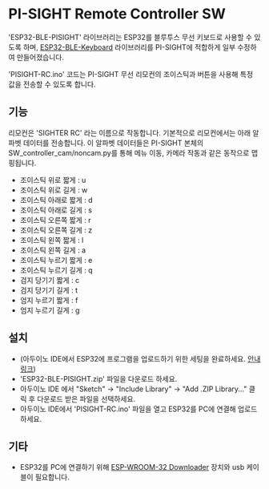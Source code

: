 # PI-SIGHT Remote Controller SW

'ESP32-BLE-PISIGHT' 라이브러리는 ESP32를 블루투스 무선 키보드로 사용할 수 있도록 하며, [ESP32-BLE-Keyboard](https://github.com/T-vK/ESP32-BLE-Keyboard) 라이브러리를 PI-SIGHT에 적합하게 일부 수정하여 만들어졌습니다.

'PISIGHT-RC.ino' 코드는 PI-SIGHT 무선 리모컨의 조이스틱과 버튼을 사용해 특정 값을 전송할 수 있도록 합니다.


## 기능

리모컨은 'SIGHTER RC' 라는 이름으로 작동합니다.
기본적으로 리모컨에서는 아래 알파벳 데이터를 전송합니다.
이 알파벳 데이터들은 PI-SIGHT 본체의 SW_controller_cam/noncam.py를 통해 메뉴 이동, 카메라 작동과 같은 동작으로 맵핑됩니다.

 - 조이스틱 위로 짧게 : u
 - 조이스틱 위로 길게 : w
 - 조이스틱 아래로 짧게 : d
 - 조이스틱 아래로 길게 : s
 - 조이스틱 오른쪽 짧게 : r
 - 조이스틱 오른쪽 길게 : z
 - 조이스틱 왼쪽 짧게 : l
 - 조이스틱 왼쪽 길게 : a
 - 조이스틱 누르기 짧게 : e
 - 조이스틱 누르기 길게 : q
 - 검지 당기기 짧게 : c
 - 검지 당기기 길게 : t
 - 엄지 누르기 짧게 : f
 - 엄지 누르기 길게 : g


## 설치

 - (아두이노 IDE에서 ESP32에 프로그램을 업로드하기 위한 세팅을 완료하세요. [안내 링크](https://github.com/espressif/arduino-esp32#installation-instructions))
 - 'ESP32-BLE-PISIGHT.zip' 파일을 다운로드 하세요.
 - 아두이노 IDE 에서 "Sketch" -> "Include Library" -> "Add .ZIP Library..." 클릭 후 다운로드 받은 파일을 선택하세요.
 - 아두이노 IDE에서 'PISIGHT-RC.ino' 파일을 열고 ESP32를 PC에 연결해 업로드하세요.


## 기타

 - ESP32를 PC에 연결하기 위해 [ESP-WROOM-32 Downloader](https://www.eleparts.co.kr/goods/view?no=10452097) 장치와 usb 케이블이 필요합니다.
